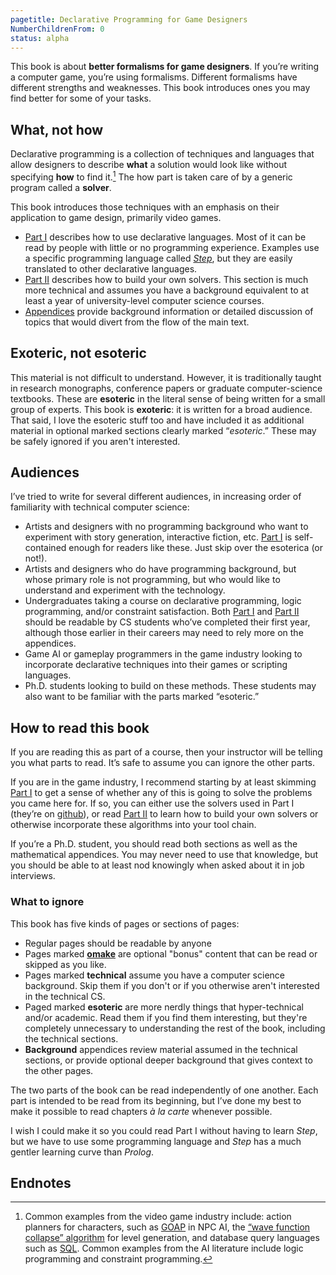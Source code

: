 ```yaml
---
pagetitle: Declarative Programming for Game Designers
NumberChildrenFrom: 0
status: alpha
---
```

This book is about **better formalisms for game designers**.  If you’re writing a computer game, you’re using formalisms.  Different formalisms have different strengths and weaknesses.  This book introduces ones you may find better for some of your tasks.

## What, not how

Declarative programming is a collection of techniques and languages that allow designers to describe **what** a solution would look like without specifying **how** to find it.[^1]  The how part is taken care of by a generic program called a **solver**.

This book introduces those techniques with an emphasis on their application to game design, primarily video games.  
* [Part I](part_i) describes how to use declarative languages.  Most of it can be read by people with little or no programming experience.  Examples use a specific programming language called [*Step*](https://github.com/ianhorswill/Step), but they are easily translated to other declarative languages.   
* [Part II](part_ii) describes how to build your own solvers.  This section is much more technical and assumes you have a background equivalent to at least a year of university-level computer science courses.  
* [Appendices](background) provide background information or detailed discussion of topics that would divert from the flow of the main text.

## Exoteric, not esoteric

This material is not difficult to understand.  However, it is traditionally taught in research monographs, conference papers or graduate computer-science textbooks.  These are **esoteric** in the literal sense of being written for a small group of experts.  This book is **exoteric**: it is written for a broad audience.  That said, I love the esoteric stuff too and have included it as additional material in optional marked sections clearly marked “*esoteric*.”  These may be safely ignored if you aren't interested.

## Audiences

I’ve tried to write for several different audiences, in increasing order of familiarity with technical computer science:

* Artists and designers with no programming background who want to experiment with story generation, interactive fiction, etc. [Part I](part_i) is self-contained enough for readers like these.  Just skip over the esoterica (or not!).
* Artists and designers who do have programming background, but whose primary role is not programming, but who would like to understand and experiment with the technology.
* Undergraduates taking a course on declarative programming, logic programming, and/or constraint satisfaction.  Both [Part I](part_i) and [Part II](part_ii) should be readable by CS students who’ve completed their first year, although those earlier in their careers may need to rely more on the appendices.
* Game AI or gameplay programmers in the game industry looking to incorporate declarative techniques into their games or scripting languages.
* Ph.D. students looking to build on these methods.  These students may also want to be familiar with the parts marked “esoteric.”

## How to read this book

If you are reading this as part of a course, then your instructor will be telling you what parts to read.  It’s safe to assume you can ignore the other parts.

If you are in the game industry, I recommend starting by at least skimming [Part I](part_i) to get a sense of whether any of this is going to solve the problems you came here for.  If so, you can either use the solvers used in Part I (they’re on [github](https://github.com/ianhorswill)), or read [Part II](part_ii) to learn how to build your own solvers or otherwise incorporate these algorithms into your tool chain.

If you’re a Ph.D. student, you should read both sections as well as the mathematical appendices.  You may never need to use that knowledge, but you should be able to at least nod knowingly when asked about it in job interviews.

### What to ignore

This book has five kinds of pages or sections of pages:

* Regular pages should be readable by anyone
* Pages marked [**omake**](https://en.wikipedia.org/wiki/Omake) are optional "bonus" content that can be read or skipped as you like.
* Pages marked **technical** assume you have a computer science background.  Skip them if you don't or if you otherwise aren't interested in the technical CS.
* Paged marked **esoteric** are more nerdly things that hyper-technical and/or academic.  Read them if you find them interesting, but they're completely unnecessary to understanding the rest of the book, including the technical sections.
* **Background** appendices review material assumed in the technical sections, or provide optional deeper background that gives context to the other pages.

The two parts of the book can be read independently of one another.  Each part is intended to be read from its beginning, but I’ve done my best to make it possible to read chapters *à la carte* whenever possible.

I wish I could make it so you could read Part I without having to learn *Step*, but we have to use some programming language and *Step* has a much gentler learning curve than *Prolog*.
## Endnotes
[^1]: Common examples from the video game industry include: action planners for characters, such as [GOAP](https://www.gamedeveloper.com/design/building-the-ai-of-f-e-a-r-with-goal-oriented-action-planning) in NPC AI, the [“wave function collapse” algorithm](https://en.wikipedia.org/wiki/Model_synthesis) for level generation, and database query languages such as [SQL](https://en.wikipedia.org/wiki/SQL).  Common examples from the AI literature include logic programming and constraint programming.
